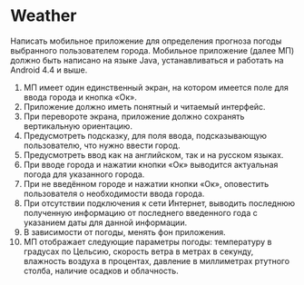 # Weather

Написать мобильное приложение для определения прогноза погоды выбранного пользователем города. Мобильное приложение (далее МП) должно быть написано на языке Java, устанавливаться и работать на Android 4.4 и выше.
1)	МП имеет один единственный экран, на котором имеется поле для ввода города и кнопка «Ок». 
2)	Приложение должно иметь понятный и читаемый интерфейс.
3)	При перевороте экрана, приложение должно сохранять вертикальную ориентацию.
4)	Предусмотреть подсказку, для поля ввода, подсказывающую пользователю, что нужно ввести город.
5)	Предусмотреть ввод как на английском, так и на русском языках.
6)	При вводе города и нажатии кнопки «Ок» выводится актуальная погода для указанного города.
7)	При не введённом городе и нажатии кнопки «Ок», оповестить пользователя о необходимости ввода города.
8)	При отсутствии подключения к сети Интернет, выводить последнюю полученную информацию от последнего введенного года с указанием даты для данной информации.
9)	В зависимости от погоды, менять фон приложения.
10)	МП отображает следующие параметры погоды: температуру в градусах по Цельсию, скорость ветра в метрах в секунду, влажность воздуха в процентах, давление в миллиметрах ртутного столба, наличие осадков и облачность.
